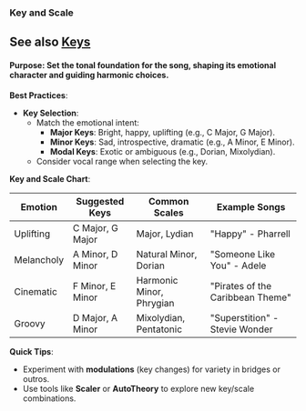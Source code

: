 ### **Key and Scale**

## See also [Keys](Keys.md)

#### **Purpose**: Set the tonal foundation for the song, shaping its emotional character and guiding harmonic choices.

**Best Practices**:

- **Key Selection**:
    - Match the emotional intent:
        - **Major Keys**: Bright, happy, uplifting (e.g., C Major, G Major).
        - **Minor Keys**: Sad, introspective, dramatic (e.g., A Minor, E Minor).
        - **Modal Keys**: Exotic or ambiguous (e.g., Dorian, Mixolydian).
    - Consider vocal range when selecting the key.

**Key and Scale Chart**:

|Emotion|Suggested Keys|Common Scales|Example Songs|
|---|---|---|---|
|Uplifting|C Major, G Major|Major, Lydian|"Happy" - Pharrell|
|Melancholy|A Minor, D Minor|Natural Minor, Dorian|"Someone Like You" - Adele|
|Cinematic|F Minor, E Minor|Harmonic Minor, Phrygian|"Pirates of the Caribbean Theme"|
|Groovy|D Major, A Minor|Mixolydian, Pentatonic|"Superstition" - Stevie Wonder|

**Quick Tips**:

- Experiment with **modulations** (key changes) for variety in bridges or outros.
- Use tools like **Scaler** or **AutoTheory** to explore new key/scale combinations.